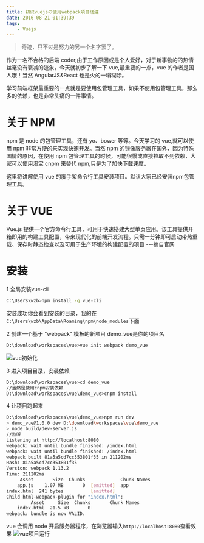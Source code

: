 ```yaml
---
title: 初识vuejsの使用webpack项目搭建
date: 2016-08-21 01:39:39
tags:
    - Vuejs
---
```


> 奇迹，只不过是努力的另一个名字罢了。

作为一名不合格的后端 coder,由于工作原因或是个人爱好，对于新事物的的热情丝毫没有衰减的迹象，今天就初步了解一下 vue,最重要的一点，vue 的作者是国人哦！当然 AngularJS&React 也是火的一塌糊涂。

<!-- more -->

学习前端框架最重要的一点就是要使用包管理工具，如果不使用包管理工具，那么多的依赖，也是非常头痛的一件事情。

# 关于 NPM

npm 是 node 的包管理工具，还有 yo、bower 等等。今天学习的 vue,就可以使用 npm 非常方便的来实现快速开发。当然 npm 的镜像服务器在国外，因为特殊国情的原因，在使用 npm 包管理工具的时候，可能很慢或直接拉取不到依赖，大家可以使用淘宝 cnpm 来替代 npm,只是为了加快下载速度。

这里将讲解使用 vue 的脚手架命令行工具安装项目。默认大家已经安装npm包管理工具。

# 关于 VUE
Vue.js 提供一个官方命令行工具，可用于快速搭建大型单页应用。该工具提供开箱即用的构建工具配置，带来现代化的前端开发流程。只需一分钟即可启动带热重载、保存时静态检查以及可用于生产环境的构建配置的项目   ---摘自官网

# 安装

1 全局安装vue-cli
``` bash
C:\Users\wzb>npm install -g vue-cli
```
安装成功你会看到安装的目录，我的在`C:\Users\wzb\AppData\Roaming\npm\node_modules`下面

2 创建一个基于 "webpack" 模板的新项目 demo_vue是你的项目名
``` bash
D:\download\workspaces\vue>vue init webpack demo_vue
```
![vue初始化](/img/201608/vueinstall/vueinit.png)

3 进入项目目录，安装依赖
``` bash
D:\download\workspaces\vue>cd demo_vue
//当然是使用cnpm安装依赖
D:\download\workspaces\vue\demo_vue>cnpm install
```

4 让项目跑起来
``` bash
D:\download\workspaces\vue\demo_vue>npm run dev
> demo_vue@1.0.0 dev D:\download\workspaces\vue\demo_vue
> node build/dev-server.js
//监听
Listening at http://localhost:8080
webpack: wait until bundle finished: /index.html
webpack: wait until bundle finished: /index.html
webpack built 81a5a5cd7cc353801f35 in 211202ms
Hash: 81a5a5cd7cc353801f35
Version: webpack 1.13.2
Time: 211202ms
     Asset       Size  Chunks             Chunk Names
    app.js    1.07 MB       0  [emitted]  app
index.html  241 bytes          [emitted]
Child html-webpack-plugin for "index.html":
         Asset     Size  Chunks       Chunk Names
    index.html  21.5 kB       0
webpack: bundle is now VALID.
```

vue 会调用 node 开启服务器程序，在浏览器输入`http://localhost:8080`查看效果
![vue项目运行](/img/201608/vueinstall/vuerun.png)
